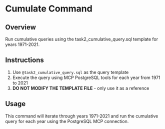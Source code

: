 # Cumulate Command

## Overview
Run cumulative queries using the task2_cumulative_query.sql template for years 1971-2021.

## Instructions
1. Use `@task2_cumulative_query.sql` as the query template
2. Execute the query using MCP PostgreSQL tools for each year from 1971 to 2021
3. **DO NOT MODIFY THE TEMPLATE FILE** - only use it as a reference

## Usage
This command will iterate through years 1971-2021 and run the cumulative query for each year using the PostgreSQL MCP connection.
